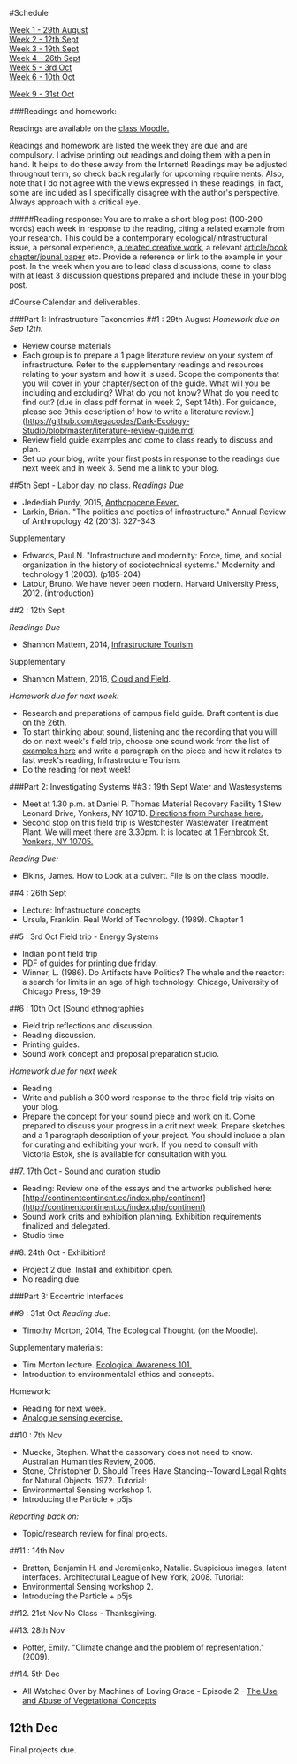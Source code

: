 #Schedule

[Week 1 - 29th August](#1--29th-august)  
[Week 2 - 12th Sept](#2--12th-sept)  
[Week 3 - 19th Sept](#3--19th-sept)  
[Week 4 - 26th Sept](#4--26th-sept)  
[Week 5 - 3rd Oct](#5--3rd-oct )  
[Week 6 - 10th Oct](#6--10th-oct )  

[Week 9 - 31st Oct](#9--31st-oct )  

###Readings and homework:

Readings are available on the [class Moodle.](http://moodle.purchase.edu/moodle2/course/view.php?id=24943)

Readings and homework are listed the week they are due and are compulsory. I advise printing out readings and doing them with a pen in hand. It helps to do these away from the Internet! Readings may be adjusted throughout term, so check back regularly for upcoming requirements. Also, note that I do not agree with the views expressed in these readings, in fact, some are included as I specifically disagree with the author's perspective. Always approach with a critical eye.

#####Reading response:
You are to make a short blog post (100-200 words) each week in response to the reading, citing a related example from your research. This could be a contemporary ecological/infrastructural issue, a personal experience, [a related creative work](https://github.com/tegacodes/Dark-Ecology-Studio/blob/master/PracticeReferences.md), a relevant [article/book chapter/jounal paper](https://github.com/tegacodes/Dark-Ecology-Studio/blob/master/Supplementary.md) etc. Provide a reference or link to the example in your post. In the week when you are to lead class discussions, come to class with at least 3 discussion questions prepared and include these in your blog post.

#Course Calendar and deliverables.

###Part 1: Infrastructure Taxonomies
##1 : 29th August
*Homework due on Sep 12th:*

* Review course materials
* Each group is to prepare a 1 page literature review on your system of infrastructure. Refer to the supplementary readings and resources relating to your system and how it is used. Scope the components that you will cover in your chapter/section of the guide. What will you be including and excluding? What do you not know? What do you need to find out? (due in class pdf format in week 2, Sept 14th). For guidance, please see 9this description of how to write a literature review.](https://github.com/tegacodes/Dark-Ecology-Studio/blob/master/literature-review-guide.md)
* Review field guide examples and come to class ready to discuss and plan.
* Set up your blog, write your first posts in response to the readings due next week and in week 3. Send me a link to your blog.

##5th Sept - Labor day, no class.
*Readings Due*

* Jedediah Purdy, 2015, [Anthopocene Fever.](https://aeon.co/essays/should-we-be-suspicious-of-the-anthropocene-idea)
* Larkin, Brian. "The politics and poetics of infrastructure." Annual Review of Anthropology 42 (2013): 327-343.

Supplementary
* Edwards, Paul N. "Infrastructure and modernity: Force, time, and social organization in the history of sociotechnical systems." Modernity and technology 1 (2003). (p185-204) 
* Latour, Bruno. We have never been modern. Harvard University Press, 2012. (introduction)

##2 : 12th Sept

*Readings Due*  

* Shannon Mattern, 2014, [Infrastructure Tourism](https://placesjournal.org/article/infrastructural-tourism/#ref_5)

Supplementary
* Shannon Mattern, 2016, [Cloud and Field](https://placesjournal.org/article/cloud-and-field/).

*Homework due for next week:* 

* Research and preparations of campus field guide. Draft content is due on the 26th.
* To start thinking about sound, listening and the recording that you will do on next week's field trip, choose one sound work from the list of [examples here](https://github.com/tegacodes/Dark-Ecology-Studio/blob/master/PracticeReferences.md) and write a paragraph on the piece and how it relates to last week's reading, Infrastructure Tourism.
* Do the reading for next week!

###Part 2: Investigating Systems
##3 : 19th Sept
Water and Wastesystems
* Meet at 1.30 p.m. at Daniel P. Thomas Material Recovery Facility
1 Stew Leonard Drive, Yonkers, NY 10710. [Directions from Purchase here.](https://www.google.com/maps/dir/Purchase+College+at+State+University+of+New+York,+Anderson+Hill+Road,+Purchase,+NY/westchester+Material+Recovery+Facility/@40.9909294,-73.848616,12z/am=t/data=!3m1!4b1!4m13!4m12!1m5!1m1!1s0x89c297b52f499dbb:0x74274bcfdd6edf4a!2m2!1d-73.6977661!2d41.0466485!1m5!1m1!1s0x89c2ed27334c1e61:0x324b63fbc5b4880d!2m2!1d-73.8595379!2d40.9729586)
* Second stop on this field trip is Westchester Wastewater Treatment Plant. We will meet there are 3.30pm. It is located at [1 Fernbrook St, Yonkers, NY 10705.](https://www.google.com/maps/place/Westchester+County+Wastewater+Treatment+Plant/@40.9219868,-73.9073594,15z/data=!4m5!3m4!1s0x0:0x4df6126a2165ad4f!8m2!3d40.9219868!4d-73.9073594)

*Reading Due:*
* Elkins, James. How to Look at a culvert. File is on the class moodle.

##4 : 26th Sept 
* Lecture: Infrastructure concepts
* Ursula, Franklin. Real World of Technology. (1989). Chapter 1

##5 : 3rd Oct 
Field trip - Energy Systems
* Indian point field trip 
* PDF of guides for printing due friday.
* Winner, L. (1986). Do Artifacts have Politics? The whale and the reactor: a search for limits in an age of high technology. Chicago, University of Chicago Press, 19-39

##6 : 10th Oct 
[Sound ethnographies

* Field trip reflections and discussion.
* Reading discussion.
* Printing guides.
* Sound work concept and proposal preparation studio.

*Homework due for next week*

* Reading
* Write and publish a 300 word response to the three field trip visits on your blog.
* Prepare the concept for your sound piece and work on it. Come prepared to discuss your progress in a crit next week. Prepare sketches and a 1 paragraph description of your project. You should include a plan for curating and exhibiting your work. If you need to consult with Victoria Estok, she is available for consultation with you.

##7. 17th Oct - Sound and curation studio
* Reading: Review one of the essays and the artworks published here: [http://continentcontinent.cc/index.php/continent](http://continentcontinent.cc/index.php/continent)
* Sound work crits and exhibition planning. Exhibition requirements finalized and delegated.
* Studio time

##8. 24th Oct - Exhibition!
* Project 2 due. Install and exhibition open.
* No reading due.

###Part 3: Eccentric Interfaces

##9 : 31st Oct
*Reading due:*
* Timothy Morton, 2014, The Ecological Thought. (on the Moodle).  
  
Supplementary materials:  
* Tim Morton lecture. [Ecological Awareness 101.](https://archive.org/details/140204001) 
* Introduction to environmentalal ethics and concepts.

Homework:
* Reading for next week.
* [Analogue sensing exercise.](https://github.com/tegacodes/Dark-Ecology-Studio/blob/master/sensing-1)

##10 : 7th Nov
* Muecke, Stephen. What the cassowary does not need to know. Australian Humanities Review, 2006.
* Stone, Christopher D. Should Trees Have Standing--Toward Legal Rights for Natural Objects. 1972.
Tutorial:
* Environmental Sensing workshop 1. 
* Introducing the Particle + p5js

*Reporting back on:* 
* Topic/research review for final projects.

##11 : 14th Nov
* Bratton, Benjamin H. and Jeremijenko, Natalie. Suspicious images, latent interfaces. Architectural League of New York, 2008.
Tutorial:
* Environmental Sensing workshop 2. 
* Introducing the Particle + p5js

##12. 21st Nov
No Class - Thanksgiving.

##13. 28th Nov
* Potter, Emily. "Climate change and the problem of representation." (2009).

##14. 5th Dec
* All Watched Over by Machines of Loving Grace - Episode 2 - [The Use and Abuse of Vegetational Concepts](https://vimeo.com/groups/96331/videos/80799352)

## 12th Dec
Final projects due.







